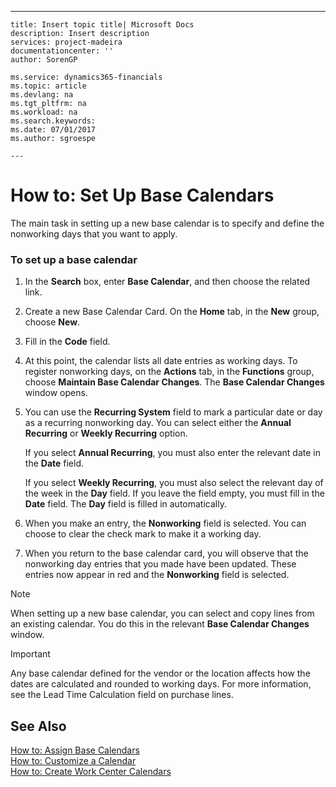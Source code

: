 ---
    title: Insert topic title| Microsoft Docs
    description: Insert description
    services: project-madeira
    documentationcenter: ''
    author: SorenGP

    ms.service: dynamics365-financials
    ms.topic: article
    ms.devlang: na
    ms.tgt_pltfrm: na
    ms.workload: na
    ms.search.keywords:
    ms.date: 07/01/2017
    ms.author: sgroespe

    ---
# How to: Set Up Base Calendars
The main task in setting up a new base calendar is to specify and define the nonworking days that you want to apply.  
  
### To set up a base calendar  
  
1.  In the **Search** box, enter **Base Calendar**, and then choose the related link.  
  
2.  Create a new Base Calendar Card. On the **Home** tab, in the **New** group, choose **New**.  
  
3.  Fill in the **Code** field.  
  
4.  At this point, the calendar lists all date entries as working days. To register nonworking days, on the **Actions** tab, in the **Functions** group, choose **Maintain Base Calendar Changes**. The **Base Calendar Changes** window opens.  
  
5.  You can use the **Recurring System** field to mark a particular date or day as a recurring nonworking day. You can select either the **Annual Recurring** or **Weekly Recurring** option.  
  
     If you select **Annual Recurring**, you must also enter the relevant date in the **Date** field.  
  
     If you select **Weekly Recurring**, you must also select the relevant day of the week in the **Day** field. If you leave the field empty, you must fill in the **Date** field. The **Day** field is filled in automatically.  
  
6.  When you make an entry, the **Nonworking** field is selected. You can choose to clear the check mark to make it a working day.  
  
7.  When you return to the base calendar card, you will observe that the nonworking day entries that you made have been updated. These entries now appear in red and the **Nonworking** field is selected.  
  
> [!NOTE]  
>  When setting up a new base calendar, you can select and copy lines from an existing calendar. You do this in the relevant **Base Calendar Changes** window.  
  
> [!IMPORTANT]  
>  Any base calendar defined for the vendor or the location affects how the dates are calculated and rounded to working days. For more information, see the Lead Time Calculation field on purchase lines.  
  
## See Also  
 [How to: Assign Base Calendars](../FullExperience/how-to-assign-base-calendars.md)   
 [How to: Customize a Calendar](../FullExperience/how-to-customize-a-calendar.md)   
 [How to: Create Work Center Calendars](../FullExperience/how-to-create-work-center-calendars.md)